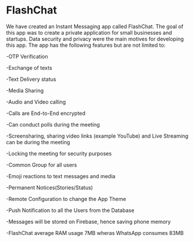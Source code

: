 # FlashChat
We have created an Instant Messaging app called FlashChat. The goal of this app was to create a private application for small businesses and startups. 
Data security and privacy were the main motives for developing this app. The app has the following features but are not limited to:

-OTP Verification

-Exchange of texts

-Text Delivery status

-Media Sharing

-Audio and Video calling

-Calls are End-to-End encrypted 

-Can conduct polls during the meeting

-Screensharing, sharing video links (example YouTube) and Live Streaming can be during the meeting

-Locking the meeting for security purposes

-Common Group for all users

-Emoji reactions to text messages and media 

-Permanent Notices(Stories/Status)

-Remote Configuration to change the App Theme

-Push Notification to all the Users from the Database

-Messages will be stored on Firebase, hence saving phone memory

-FlashChat average RAM usage 7MB wheras WhatsApp consumes 83MB


